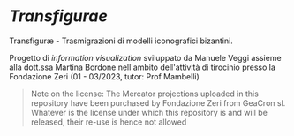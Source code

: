 # <i>Transfigurae</i>

Transfiguræ - Trasmigrazioni di modelli iconografici bizantini.

Progetto di <i>information visualization</i> sviluppato da Manuele Veggi assieme alla dott.ssa Martina Bordone nell'ambito dell'attività di tirocinio presso la Fondazione Zeri (01 - 03/2023, tutor: Prof Mambelli)

> Note on the license: The Mercator projections uploaded in this repository have been purchased by Fondazione Zeri from GeaCron sl. Whatever is the license under which this repository is and will be released, their re-use is hence not allowed
